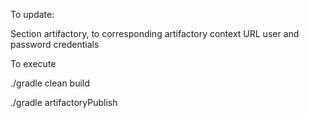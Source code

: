 To update:

Section artifactory, to corresponding artifactory context URL
user and password credentials

To execute

./gradle clean build

./gradle artifactoryPublish
